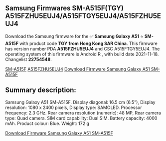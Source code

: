 <h2>Samsung Firmwares SM-A515F(TGY) A515FZHU5EUJ4/A515FTGY5EUJ4/A515FZHU5EUJ4</h2>
Download the Samsung firmware for the ✅ <strong>Samsung Galaxy A51 </strong> ⭐ <strong>SM-A515F</strong> with product code <strong>TGY</strong> <strong> from Hong Kong SAR China</strong>. This firmware has version number PDA <strong>A515FZHU5EUJ4</strong> and CSC A515FTGY5EUJ4. The operating system of this firmware is Android R , with build date 2021-11-18. Changelist <strong>22754548</strong>.


[SM-A515F](https://samfirm.shop/samsung/model/SM-A515F)
[A515FZHU5EUJ4](https://samfirm.shop/samsung/pda/A515FZHU5EUJ4)
[Download Firmware Samsung Galaxy A51 SM-A515F](https://samfirm.shop/samsung/firmware/475764)
<h2>Summary description:</h2>
<p>Samsung Galaxy A51 SM-A515F. Display diagonal: 16.5 cm (6.5"), Display resolution: 1080 x 2400 pixels, Display type: SAMOLED. Processor frequency: 2.3 GHz. Rear camera resolution (numeric): 48 MP, Rear camera type: Quad camera. SIM card capability: Dual SIM. Battery capacity: 4000 mAh. Product colour: Blue. Weight: 172 g</p>


[Download Firmware Samsung Galaxy A51 SM-A515F](https://samfirm.shop/samsung/firmware/475764)
